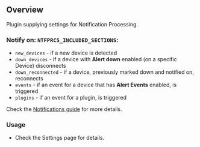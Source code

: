 ## Overview

Plugin supplying settings for Notification Processing. 

### Notify on: `NTFPRCS_INCLUDED_SECTIONS`:

- `new_devices` -  if a new device is detected
- `down_devices` - if a device with **Alert down** enabled (on a specific Device) disconnects
- `down_reconnected` - if a device, previously marked down and notified on, reconnects 
- `events` - if an event for a device that has **Alert Events**  enabled, is triggered
- `plugins` - if an event for a plugin, is triggered


Check the [Notifications guide](/docs/NOTIFICATIONS.md) for more details.

### Usage

- Check the Settings page for details.
